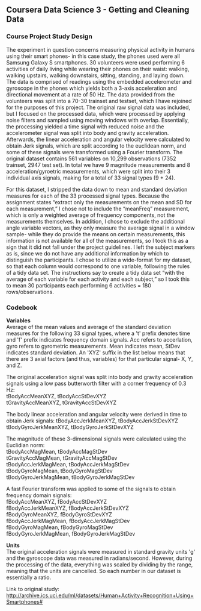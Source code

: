 ## Coursera Data Science 3 - Getting and Cleaning Data
### Course Project Study Design

The experiment in question concerns measuring physical activity in humans using their smart phones- in this case study, the phones used were all Samsung Galaxy S smartphones. 30 volunteers were used performing 6 activities of daily living while wearing their phones on their waist: walking, walking upstairs, walking downstairs, sitting, standing, and laying down. The data is comprised of readings using the embedded accelerometer and gyroscope in the phones which yields both a 3-axis acceleration and directional movement at a rate of 50 Hz. The data provided from the volunteers was split into a 70-30 trainset and testset, which I have rejoined for the purposes of this project. The original raw signal data was included, but I focused on the processed data, which were processed by applying noise filters and sampled using moving windows with overlap. Essentially, the processing yielded a time signal with reduced noise and the accelerometer signal was split into body and gravity acceleration. Afterwards, the linear acceleration and angular velocity were calculated to obtain Jerk signals, which are split according to the euclidean norm, and some of these signals were transformed using a Fourier transform. The original dataset contains 561 variables on 10,299 observations (7352 trainset, 2947 test set). In total we have 9 magnitude measurements and 8 acceleration/gyroetric measurements, which were split into their 3 individual axis signals, making for a total of 33 signal types (9 + 24).

For this dataset, I stripped the data down to mean and standard deviation measures for each of the 33 processed signal types. Because the assignment states “extract only the measurements on the mean and SD for each measurement,” I chose not to include the “meanFreq” measurement, which is only a weighted average of frequency components, not the measurements themselves. In addition, I chose to exclude the additional angle variable vectors, as they only measure the average signal in a window sample- while they do provide the means on certain measurements, this information is not available for all of the measurements, so I took this as a sign that it did not fall under the project guidelines. I left the subject markers as is, since we do not have any additional information by which to distinguish the participants. I chose to utilize a wide-format for my dataset, so that each column would correspond to one variable, following the rules of a tidy data set. The instructions say to create a tidy data set “with the average of each variable for each activity and each subject,” so I took this to mean 30 participants each performing 6 activities = 180 rows/observations.

### Codebook

**Variables**  
Average of the mean values and average of the standard deviation measures for the following 33 signal types, where a 't' prefix denotes time and 'f' prefix indicates frequency domain signals. Acc refers to accerlation, gyro refers to gyrometric measurements. Mean indicates mean, StDev indicates standard deviation. An 'XYZ' suffix in the list below means that there are 3 axial factors (and thus, variables) for that particular signal- X, Y, and Z.

The original acceleration signal was split into body and gravity acceleration signals using a low pass butterworth filter with a corner frequency of 0.3 Hz:  
tBodyAccMeanXYZ, tBodyAccStDevXYZ  
tGravityAccMeanXYZ, tGravityAccStDevXYZ  

The body linear acceleration and angular velocity were derived in time to obtain Jerk signals:
tBodyAccJerkMeanXYZ, tBodyAccJerkStDevXYZ  
tBodyGyroJerkMeanXYZ, tBodyGyroJerkStDevXYZ  

The magnitude of these 3-dimensional signals were calculated using the Euclidian norm:  
tBodyAccMagMean, tBodyAccMagStDev  
tGravityAccMagMean, tGravityAccMagStDev  
tBodyAccJerkMagMean, tBodyAccJerkMagStDev  
tBodyGyroMagMean, tBodyGyroMagStDev  
tBodyGyroJerkMagMean, tBodyGyroJerkMagStDev  

A fast Fourier transform was applied to some of the signals to obtain frequency domain signals:  
fBodyAccMeanXYZ, fBodyAccStDevXYZ  
fBodyAccJerkMeanXYZ, fBodyAccJerkStDevXYZ  
fBodyGyroMeanXYZ, fBodyGyroStDevXYZ  
fBodyAccJerkMagMean, fBodyAccJerkMagStDev  
fBodyGyroMagMean, fBodyGyroMagStDev  
fBodyGyroJerkMagMean, fBodyGyroJerkMagStDev  

**Units**  
The original acceleration signals were measured in standard gravity units 'g' and the gyroscope data was measured in radians/second. However, during the processing of the data, everything was scaled by dividing by the range, meaning that the units are cancelled. So each number in our dataset is essentially a ratio.

Link to original study: http://archive.ics.uci.edu/ml/datasets/Human+Activity+Recognition+Using+Smartphones#
